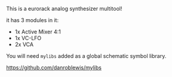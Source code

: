 This is a eurorack analog synthesizer multitool!

it has 3 modules in it:

- 1x Active Mixer 4:1
- 1x VC-LFO
- 2x VCA

You will need `mylibs` added as a global schematic symbol library.

https://github.com/danroblewis/mylibs


